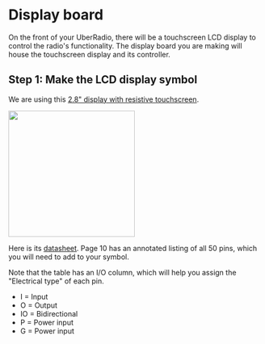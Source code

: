 # Display board

On the front of your UberRadio, there will be a touchscreen LCD display to control the radio's functionality. The display board you are making will house the touchscreen display and its controller.

## Step 1: Make the LCD display symbol
We are using this [2.8" display with resistive touchscreen](https://www.adafruit.com/product/1774). 

<img width="250" src="https://cdn-shop.adafruit.com/970x728/1774-00.jpg">

Here is its [datasheet](https://cdn-shop.adafruit.com/datasheets/MI0283QT-11+V1.1.PDF). Page 10 has an annotated listing of all 50 pins, which you will need to add to your symbol. 

Note that the table has an I/O column, which will help you assign the "Electrical type" of each pin. 
- I = Input
- O = Output
- IO = Bidirectional
- P = Power input
- G = Power input
